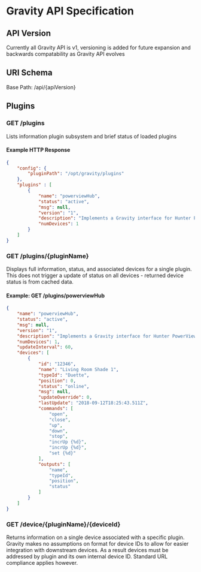 # Gravity API Specification

## API Version

Currently all Gravity API is v1, versioning is added for future expansion and backwards compatability as Gravity API evolves

## URI Schema

Base Path: /api/{apiVersion}

## Plugins

### GET /plugins

Lists information plugin subsystem and brief status of loaded plugins

#### Example HTTP Response

````json
{
    "config": {
        "pluginPath": "/opt/gravity/plugins"
    },
    "plugins" : [
        {
            "name": "powerviewHub",
            "status": "active",
            "msg": null,
            "version": "1",
            "description": "Implements a Gravity interface for Hunter PowerView Hub REST API",
            "numDevices": 1
        }
    ]
}
````

### GET /plugins/{pluginName}

Displays full information, status, and associated devices for a single plugin. This does not trigger a update of status on all devices - returned device status is from cached data.

#### Example: GET /plugins/powerviewHub

````json
{
    "name": "powerviewHub",
    "status": "active",
    "msg": null,
    "version": "1",
    "description": "Implements a Gravity interface for Hunter PowerView Hub REST API",
    "numDevices": 1,
    "updateInterval": 60,
    "devices": [
        {
            "id": "12346",
            "name": "Living Room Shade 1",
            "typeId": "Duette",
            "position": 0,
            "status": "online",
            "msg": null,
            "updateOverride": 0,
            "lastUpdate": "2018-09-12T18:25:43.511Z",
            "commands": [
                "open",
                "close",
                "up",
                "down",
                "stop",
                "incrUp {%d}",
                "incrUp {%d}",
                "set {%d}"
            ],
            "outputs": [
                "name",
                "typeId",
                "position",
                "status"
            ]
        }
    ]
}
````

### GET /device/{pluginName}/{deviceId}

Returns information on a single device associated with a specific plugin.  Gravity makes no assumptions on format for device IDs to allow for easier integration with downstream devices.  As a result devices must be addressed by plugin and its own internal device ID. Standard URL compliance applies however.

